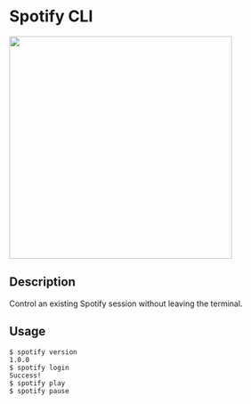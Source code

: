 # Spotify CLI

<img src="https://storage.googleapis.com/pr-newsroom-wp/1/2018/11/Spotify_Logo_RGB_Green.png" width="400">

## Description
Control an existing Spotify session without leaving the terminal.

## Usage
```
$ spotify version
1.0.0
$ spotify login
Success!
$ spotify play
$ spotify pause
```
